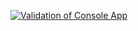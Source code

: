 [![Validation of Console App](https://github.com/msi-cxb/gitactionstest_dotnet8/actions/workflows/actions.yml/badge.svg)](https://github.com/msi-cxb/gitactionstest_dotnet8/actions/workflows/actions.yml)
